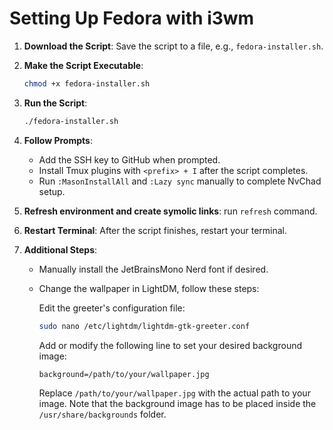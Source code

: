 # Setting Up Fedora with i3wm

1. **Download the Script**: Save the script to a file, e.g., `fedora-installer.sh`.

2. **Make the Script Executable**:

    ```bash
    chmod +x fedora-installer.sh
    ```

3. **Run the Script**:

    ```bash
    ./fedora-installer.sh
    ```

4. **Follow Prompts**:

    - Add the SSH key to GitHub when prompted.
    - Install Tmux plugins with `<prefix> + I` after the script completes.
    - Run `:MasonInstallAll` and `:Lazy sync` manually to complete NvChad setup.

5. **Refresh environment and create symolic links**: run `refresh` command.

6. **Restart Terminal**: After the script finishes, restart your terminal.

7. **Additional Steps**:

    - Manually install the JetBrainsMono Nerd font if desired.
    - Change the wallpaper in LightDM, follow these steps:

         Edit the greeter's configuration file:  

         ```sh
         sudo nano /etc/lightdm/lightdm-gtk-greeter.conf
         ```  

         Add or modify the following line to set your desired background image:  

         ```
         background=/path/to/your/wallpaper.jpg
         ```  

         Replace `/path/to/your/wallpaper.jpg` with the actual path to your image. Note that the background image has to be placed inside the `/usr/share/backgrounds` folder.

